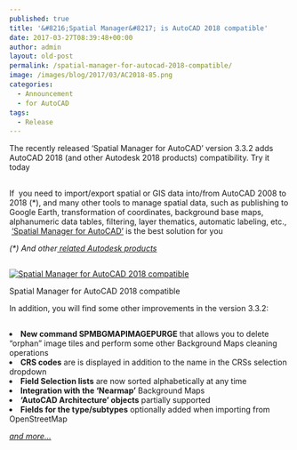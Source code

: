 ```yaml
---
published: true
title: '&#8216;Spatial Manager&#8217; is AutoCAD 2018 compatible'
date: 2017-03-27T08:39:48+00:00
author: admin
layout: old-post
permalink: /spatial-manager-for-autocad-2018-compatible/
image: /images/blog/2017/03/AC2018-85.png
categories:
  - Announcement
  - for AutoCAD
tags:
  - Release
---
```

<p>
  <span lang="en">The recently released &#8216;Spatial Manager for AutoCAD&#8217; version 3.3.2 adds AutoCAD 2018 (and other Autodesk 2018 products) compatibility. Try it today</span>
</p>

<!--more-->

## 

<p>
  If  you need to import/export spatial or GIS data into/from AutoCAD 2008 to 2018 (*), and many other tools to manage spatial data, such as publishing to Google Earth, transformation of coordinates, background base maps, alphanumeric data tables, filtering, layer thematics, automatic labeling, etc.,  <a href="/spm-forautocad/" target="_blank" rel="nofollow">&#8216;Spatial Manager for AutoCAD&#8217;</a> is the best solution for you
</p>

<p>
  <em>(*) And other<a href="http://wiki.spatialmanager.com/index.php/Spatial_Manager%E2%84%A2_for_AutoCAD_-_FAQs:_Compatible_AutoCAD_applications" target="_blank" rel="nofollow"> related Autodesk products</a></em>
</p>

<h2>
</h2>

<div>
  <a href="/images/blog/2017/03/SPM-AutoCAD-2018-3.png" target="_blank" rel="nofollow"><img src="/images/blog/2017/03/SPM-AutoCAD-2018-3-1024x576.png" alt="Spatial Manager for AutoCAD 2018 compatible" width="625" height="352" srcset="/images/blog/2017/03/SPM-AutoCAD-2018-3-1024x576.png 1024w, /images/blog/2017/03/SPM-AutoCAD-2018-3-300x169.png 300w, /images/blog/2017/03/SPM-AutoCAD-2018-3-768x432.png 768w, /images/blog/2017/03/SPM-AutoCAD-2018-3-624x351.png 624w, /images/blog/2017/03/SPM-AutoCAD-2018-3.png 1280w" sizes="(max-width: 625px) 100vw, 625px" /></a>
  
  <p>
    Spatial Manager for AutoCAD 2018 compatible
  </p>
</div>

<p>
  In addition, you will find some other improvements in the version 3.3.2:
</p>

<h2>
</h2>

<li>
  <strong>New command SPMBGMAPIMAGEPURGE</strong> that allows you to delete &#8220;orphan&#8221; image tiles and perform some other Background Maps cleaning operations
</li>
<li>
  <strong>CRS codes</strong> are is displayed in addition to the name in the CRSs selection dropdown
</li>
<li>
  <strong>Field Selection lists</strong> are now sorted alphabetically at any time
</li>
<li>
  <strong>Integration with the &#8216;Nearmap&#8217;</strong> Background Maps
</li>
<li>
  <strong>&#8216;AutoCAD Architecture&#8217; objects</strong> partially supported
</li>
<li>
  <strong>Fields for the type/subtypes</strong> optionally added when importing from OpenStreetMap
</li>

<a href="http://wiki.spatialmanager.com/index.php/Spatial_Manager%E2%84%A2_for_AutoCAD_Changelog" target="_blank" rel="nofollow"><em>and more&#8230;</em></a>